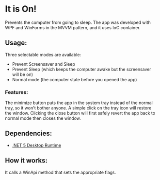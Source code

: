 # It is On!
Prevents the computer from going to sleep. The app was developed with WPF and WinForms in the MVVM pattern, and it uses IoC container.

## Usage:
Three selectable modes are available:
* Prevent Screensaver and Sleep
* Prevent Sleep (which keeps the computer awake but the screensaver will be on)
* Normal mode (the computer state before you opened the app)

### Features:
The minimize button puts the app in the system tray instead of the normal tray, so it won't bother anyone. A simple click on the tray icon will restore the window.
Clicking the close button will first safely revert the app back to normal mode then closes the window.

## Dependencies:
* [.NET 5 Desktop Runtime](https://dotnet.microsoft.com/en-us/download/dotnet/5.0)

## How it works:
It calls a WinApi method that sets the appropriate flags.
